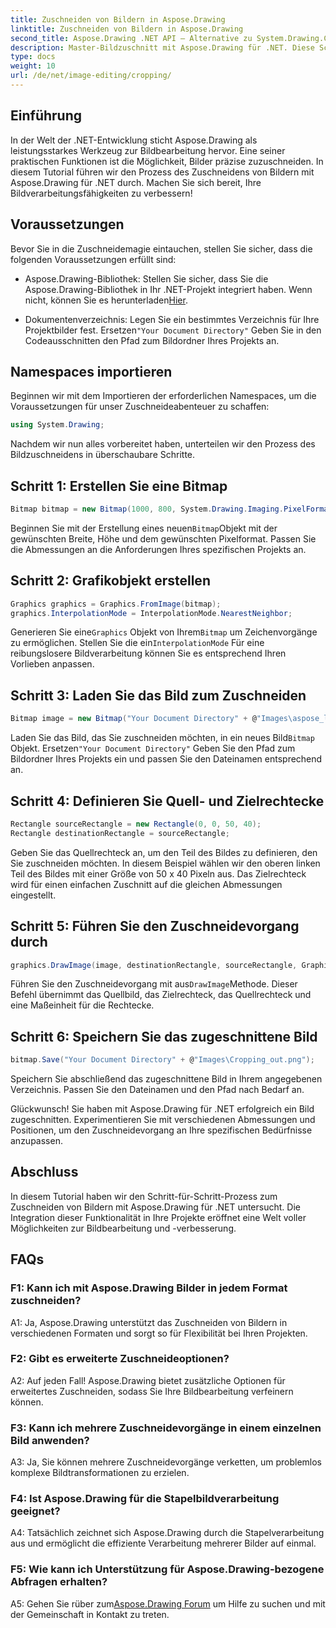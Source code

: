 ```yaml
---
title: Zuschneiden von Bildern in Aspose.Drawing
linktitle: Zuschneiden von Bildern in Aspose.Drawing
second_title: Aspose.Drawing .NET API – Alternative zu System.Drawing.Common
description: Master-Bildzuschnitt mit Aspose.Drawing für .NET. Diese Schritt-für-Schritt-Anleitung ermöglicht es Entwicklern, ihre Bildverarbeitungsfähigkeiten mühelos zu verbessern.
type: docs
weight: 10
url: /de/net/image-editing/cropping/
---
```

## Einführung

In der Welt der .NET-Entwicklung sticht Aspose.Drawing als leistungsstarkes Werkzeug zur Bildbearbeitung hervor. Eine seiner praktischen Funktionen ist die Möglichkeit, Bilder präzise zuzuschneiden. In diesem Tutorial führen wir den Prozess des Zuschneidens von Bildern mit Aspose.Drawing für .NET durch. Machen Sie sich bereit, Ihre Bildverarbeitungsfähigkeiten zu verbessern!

## Voraussetzungen

Bevor Sie in die Zuschneidemagie eintauchen, stellen Sie sicher, dass die folgenden Voraussetzungen erfüllt sind:

-  Aspose.Drawing-Bibliothek: Stellen Sie sicher, dass Sie die Aspose.Drawing-Bibliothek in Ihr .NET-Projekt integriert haben. Wenn nicht, können Sie es herunterladen[Hier](https://releases.aspose.com/drawing/net/).

-  Dokumentenverzeichnis: Legen Sie ein bestimmtes Verzeichnis für Ihre Projektbilder fest. Ersetzen`"Your Document Directory"` Geben Sie in den Codeausschnitten den Pfad zum Bildordner Ihres Projekts an.

## Namespaces importieren

Beginnen wir mit dem Importieren der erforderlichen Namespaces, um die Voraussetzungen für unser Zuschneideabenteuer zu schaffen:

```csharp
using System.Drawing;
```

Nachdem wir nun alles vorbereitet haben, unterteilen wir den Prozess des Bildzuschneidens in überschaubare Schritte.

## Schritt 1: Erstellen Sie eine Bitmap

```csharp
Bitmap bitmap = new Bitmap(1000, 800, System.Drawing.Imaging.PixelFormat.Format32bppPArgb);
```

 Beginnen Sie mit der Erstellung eines neuen`Bitmap`Objekt mit der gewünschten Breite, Höhe und dem gewünschten Pixelformat. Passen Sie die Abmessungen an die Anforderungen Ihres spezifischen Projekts an.

## Schritt 2: Grafikobjekt erstellen

```csharp
Graphics graphics = Graphics.FromImage(bitmap);
graphics.InterpolationMode = InterpolationMode.NearestNeighbor;
```

 Generieren Sie eine`Graphics` Objekt von Ihrem`Bitmap` um Zeichenvorgänge zu ermöglichen. Stellen Sie die ein`InterpolationMode` Für eine reibungslosere Bildverarbeitung können Sie es entsprechend Ihren Vorlieben anpassen.

## Schritt 3: Laden Sie das Bild zum Zuschneiden

```csharp
Bitmap image = new Bitmap("Your Document Directory" + @"Images\aspose_logo.png");
```

 Laden Sie das Bild, das Sie zuschneiden möchten, in ein neues Bild`Bitmap` Objekt. Ersetzen`"Your Document Directory"` Geben Sie den Pfad zum Bildordner Ihres Projekts ein und passen Sie den Dateinamen entsprechend an.

## Schritt 4: Definieren Sie Quell- und Zielrechtecke

```csharp
Rectangle sourceRectangle = new Rectangle(0, 0, 50, 40);
Rectangle destinationRectangle = sourceRectangle;
```

Geben Sie das Quellrechteck an, um den Teil des Bildes zu definieren, den Sie zuschneiden möchten. In diesem Beispiel wählen wir den oberen linken Teil des Bildes mit einer Größe von 50 x 40 Pixeln aus. Das Zielrechteck wird für einen einfachen Zuschnitt auf die gleichen Abmessungen eingestellt.

## Schritt 5: Führen Sie den Zuschneidevorgang durch

```csharp
graphics.DrawImage(image, destinationRectangle, sourceRectangle, GraphicsUnit.Pixel);
```

 Führen Sie den Zuschneidevorgang mit aus`DrawImage`Methode. Dieser Befehl übernimmt das Quellbild, das Zielrechteck, das Quellrechteck und eine Maßeinheit für die Rechtecke.

## Schritt 6: Speichern Sie das zugeschnittene Bild

```csharp
bitmap.Save("Your Document Directory" + @"Images\Cropping_out.png");
```

Speichern Sie abschließend das zugeschnittene Bild in Ihrem angegebenen Verzeichnis. Passen Sie den Dateinamen und den Pfad nach Bedarf an.

Glückwunsch! Sie haben mit Aspose.Drawing für .NET erfolgreich ein Bild zugeschnitten. Experimentieren Sie mit verschiedenen Abmessungen und Positionen, um den Zuschneidevorgang an Ihre spezifischen Bedürfnisse anzupassen.

## Abschluss

In diesem Tutorial haben wir den Schritt-für-Schritt-Prozess zum Zuschneiden von Bildern mit Aspose.Drawing für .NET untersucht. Die Integration dieser Funktionalität in Ihre Projekte eröffnet eine Welt voller Möglichkeiten zur Bildbearbeitung und -verbesserung.

## FAQs

### F1: Kann ich mit Aspose.Drawing Bilder in jedem Format zuschneiden?

A1: Ja, Aspose.Drawing unterstützt das Zuschneiden von Bildern in verschiedenen Formaten und sorgt so für Flexibilität bei Ihren Projekten.

### F2: Gibt es erweiterte Zuschneideoptionen?

A2: Auf jeden Fall! Aspose.Drawing bietet zusätzliche Optionen für erweitertes Zuschneiden, sodass Sie Ihre Bildbearbeitung verfeinern können.

### F3: Kann ich mehrere Zuschneidevorgänge in einem einzelnen Bild anwenden?

A3: Ja, Sie können mehrere Zuschneidevorgänge verketten, um problemlos komplexe Bildtransformationen zu erzielen.

### F4: Ist Aspose.Drawing für die Stapelbildverarbeitung geeignet?

A4: Tatsächlich zeichnet sich Aspose.Drawing durch die Stapelverarbeitung aus und ermöglicht die effiziente Verarbeitung mehrerer Bilder auf einmal.

### F5: Wie kann ich Unterstützung für Aspose.Drawing-bezogene Abfragen erhalten?

 A5: Gehen Sie rüber zum[Aspose.Drawing Forum](https://forum.aspose.com/c/diagram/17) um Hilfe zu suchen und mit der Gemeinschaft in Kontakt zu treten.
